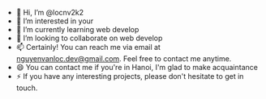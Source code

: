 - 👋 Hi, I’m @locnv2k2
- 👀 I’m interested in your
- 🌱 I’m currently learning web develop
- 💞️ I’m looking to collaborate on web develop
- 📫 Certainly! You can reach me via email at nguyenvanloc.dev@gmail.com. Feel free to contact me anytime.
- 😄 You can contact me if you're in Hanoi, I'm glad to make acquaintance 
- ⚡ If you have any interesting projects, please don't hesitate to get in touch.

<!---
locnv2k2/locnv2k2 is a ✨ special ✨ repository because its `README.md` (this file) appears on your GitHub profile.
You can click the Preview link to take a look at your changes.
--->
